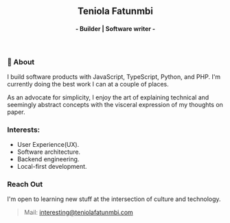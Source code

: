   
<h2 align="center">Teniola Fatunmbi</h2>

<h4 align="center">
- Builder | Software writer -
</h4>

<br />

### 💬 About
I build software products with JavaScript, TypeScript, Python, and PHP. I'm currently doing the best work I can at a couple of places. 

As an advocate for simplicity, I enjoy the art of explaining technical and seemingly abstract concepts with the visceral expression of my thoughts on paper.


### Interests:
- User Experience(UX).
- Software architecture.
- Backend engineering.
- Local-first development.

### Reach Out
I'm open to learning new stuff at the intersection of culture and technology.
> Mail: interesting@teniolafatunmbi.com


<!---
devteni/devteni is a ✨ special ✨ repository because its `README.md` (this file) appears on your GitHub profile.
You can click the Preview link to take a look at your changes.
--->

